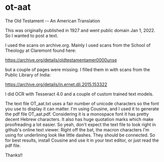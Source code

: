 # ot-aat
The Old Testament -- An American Translation

This was originally published in 1927 and went public domain Jan 1, 2022. So I wanted to post a text.

I used the scans on archive.org. Mainly I used scans from the School of Theology at Claremont found here:

https://archive.org/details/oldtestamentamer0000unse

but a couple of pages were missing. I filled them in with scans from the Public Library of India:

https://archive.org/details/in.ernet.dli.2015.153322

I did OCR with Tesseract 4.0 and a couple of custom trained text models.

The text file OT_aat.txt uses a fair number of unicode characters so the font you use to display it can matter. I'm using Cousine, and I used it to generate the pdf file OT_aat.pdf. Considering it is a monospace font it has pretty decent Hebrew characters. It also has huge quotation marks which make proofreading a lot easier. So yeah, don't expect the text file to look right in github's online text viewer. Right off the bat, the macron characters I'm using for underlining look like little dashes. They should be connected. So for best results, install Cousine and use it in your text editor, or just read the pdf file.

Thanks!!
